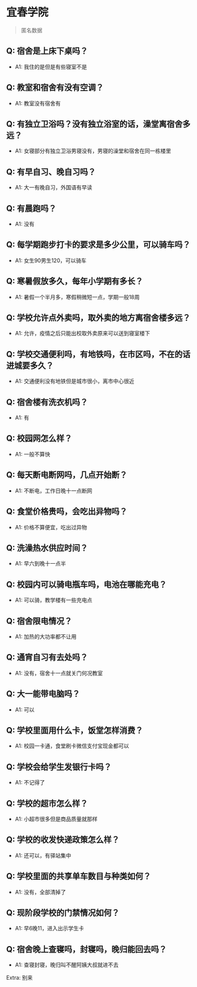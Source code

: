 # 宜春学院

> 匿名数据

## Q: 宿舍是上床下桌吗？

- A1: 我住的是但是有些寝室不是

## Q: 教室和宿舍有没有空调？

- A1: 教室没有宿舍有

## Q: 有独立卫浴吗？没有独立浴室的话，澡堂离宿舍多远？

- A1: 女寝部分有独立卫浴男寝没有，男寝的澡堂和宿舍在同一栋楼里

## Q: 有早自习、晚自习吗？

- A1: 大一有晚自习，外国语有早读

## Q: 有晨跑吗？

- A1: 没有

## Q: 每学期跑步打卡的要求是多少公里，可以骑车吗？

- A1: 女生90男生120，可以骑车

## Q: 寒暑假放多久，每年小学期有多长？

- A1: 暑假一个半月多，寒假稍微短一点，学期一般18周

## Q: 学校允许点外卖吗，取外卖的地方离宿舍楼多远？

- A1: 允许，疫情之后只能出校取外卖原来可以送到寝室楼下

## Q: 学校交通便利吗，有地铁吗，在市区吗，不在的话进城要多久？

- A1: 交通便利没有地铁但是城市很小，离市中心很近

## Q: 宿舍楼有洗衣机吗？

- A1: 有

## Q: 校园网怎么样？

- A1: 一般不算快

## Q: 每天断电断网吗，几点开始断？

- A1: 不断电，工作日晚十一点断网

## Q: 食堂价格贵吗，会吃出异物吗？

- A1: 价格不算便宜，吃出过异物

## Q: 洗澡热水供应时间？

- A1: 早六到晚十一点半

## Q: 校园内可以骑电瓶车吗，电池在哪能充电？

- A1: 可以骑，教学楼有一些充电点

## Q: 宿舍限电情况？

- A1: 加热的大功率都不让用

## Q: 通宵自习有去处吗？

- A1: 没有，宿舍十一点就关门何况教室

## Q: 大一能带电脑吗？

- A1: 可以

## Q: 学校里面用什么卡，饭堂怎样消费？

- A1: 校园一卡通，食堂刷卡微信支付宝现金都可以

## Q: 学校会给学生发银行卡吗？

- A1: 不记得了

## Q: 学校的超市怎么样？

- A1: 小超市很多但是商品质量就那样

## Q: 学校的收发快递政策怎么样？

- A1: 还可以，有驿站集中

## Q: 学校里面的共享单车数目与种类如何？

- A1: 没有，全部清掉了

## Q: 现阶段学校的门禁情况如何？

- A1: 早6晚11，进入出示学生卡

## Q: 宿舍晚上查寝吗，封寝吗，晚归能回去吗？

- A1: 查寝封寝，晚归叫不醒阿姨大叔就进不去

Extra: 别来